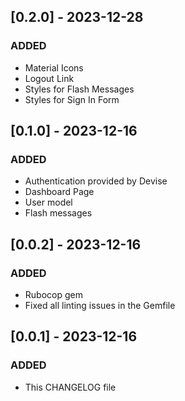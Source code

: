 ## [0.2.0] - 2023-12-28

### ADDED
- Material Icons
- Logout Link
- Styles for Flash Messages
- Styles for Sign In Form

## [0.1.0] - 2023-12-16

### ADDED
- Authentication provided by Devise
- Dashboard Page
- User model
- Flash messages

## [0.0.2] - 2023-12-16

### ADDED
- Rubocop gem
- Fixed all linting issues in the Gemfile

## [0.0.1] - 2023-12-16

### ADDED
- This CHANGELOG file
